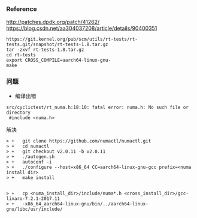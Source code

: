 ### Reference
http://patches.dpdk.org/patch/41262/ </br>
https://blog.csdn.net/aa304037208/article/details/90400351 </br>

```
https://git.kernel.org/pub/scm/utils/rt-tests/rt-tests.git/snapshot/rt-tests-1.8.tar.gz
tar -zxvf rt-tests-1.8.tar.gz
cd rt-tests
export CROSS_COMPILE=aarch64-linux-gnu-
make
```

### 问题
- 编译出错
```
src/cyclictest/rt_numa.h:18:10: fatal error: numa.h: No such file or directory
 #include <numa.h>
```
解决
```
> +   git clone https://github.com/numactl/numactl.git
> +   cd numactl
> +   git checkout v2.0.11 -b v2.0.11
> +   ./autogen.sh
> +   autoconf -i
> +   ./configure --host=x86_64 CC=aarch64-linux-gnu-gcc prefix=<numa install dir>
> +   make install


> +   cp <numa_install_dir>/include/numa*.h <cross_install_dir>/gcc-linaro-7.2.1-2017.11
> +   -x86_64_aarch64-linux-gnu/bin/../aarch64-linux-gnu/libc/usr/include/
```
